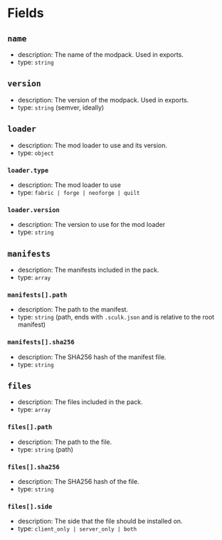 # Fields

## `name`

- description: The name of the modpack. Used in exports.
- type: `string`

## `version`

- description: The version of the modpack. Used in exports.
- type: `string` (semver, ideally)

## `loader`

- description: The mod loader to use and its version.
- type: `object`

### `loader.type`

- description: The mod loader to use
- type: `fabric | forge | neoforge | quilt`

### `loader.version`

- description: The version to use for the mod loader
- type: `string`

## `manifests`

- description: The manifests included in the pack.
- type: `array`

### `manifests[].path`

- description: The path to the manifest.
- type: `string` (path, ends with `.sculk.json` and is relative to the root manifest) 

### `manifests[].sha256`

- description: The SHA256 hash of the manifest file.
- type: `string` 

## `files`

- description: The files included in the pack.
- type: `array`

### `files[].path`

- description: The path to the file.
- type: `string` (path) 

### `files[].sha256`

- description: The SHA256 hash of the file.
- type: `string` 

### `files[].side`

- description: The side that the file should be installed on.
- type: `client_only | server_only | both`
